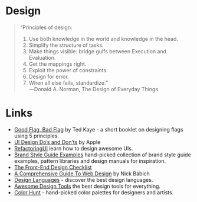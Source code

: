 # Design

> “Principles of design:   
> 1. Use both knowledge in the world and knowledge in the head.   
> 2. Simplify the structure of tasks.  
> 3. Make things visible: bridge gulfs between Execution and Evaluation.  
> 4. Get the mappings right.  
> 5. Exploit the power of constraints.  
> 6. Design for error.  
> 7. When all else fails, standardize.”  
> ―Donald A. Norman, The Design of Everyday Things

# Links

* [Good Flag, Bad Flag](https://nava.org/good-flag-bad-flag/) by Ted Kaye - a short booklet on designing flags using 5 principles.
* [UI Design Do’s and Don’ts](https://developer.apple.com/design/tips/) by Apple
* [RefactoringUI](https://refactoringui.com/) learn how to design awesome UIs.
* [Brand Style Guide Examples](https://saijogeorge.com/brand-style-guide-examples/) hand-picked collection of brand style guide examples, pattern libraries and design manuals for inspiration.
* [The Front-End Design Checklist](https://frontenddesignchecklist.io)
* [A Comprehensive Guide To Web Design](https://www.smashingmagazine.com/2017/11/comprehensive-guide-web-design/) by Nick Babich
* [Design Languages](https://design-languages.com/) - discover the best design languages.
* [Awesome Design Tools](https://github.com/LisaDziuba/Awesome-Design-Tools#readme) the best design tools for everything.
* [Color Hunt](https://colorhunt.co/) - hand-picked color palettes for designers and artists.

